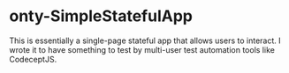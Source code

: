 # onty-SimpleStatefulApp
This is essentially a single-page stateful app that allows users to interact. I wrote it to have something to test by multi-user test automation tools like CodeceptJS.
